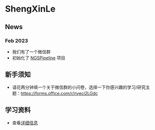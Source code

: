 # ShengXinLe

## News

### Feb 2023

- 我们有了一个微信群
- 初始化了 [NGSPipeline](https://github.com/webioinfo/NGSPipeline) 项目

## 新手须知

- 请花两分钟填一个关于微信群的小问卷，选择一下你感兴趣的学习/研究主题：https://forms.office.com/r/nyeci2LGdc

## 学习资料

- 查看[详细信息](https://github.com/webioinfo/shengxinle/tree/main/studying)

